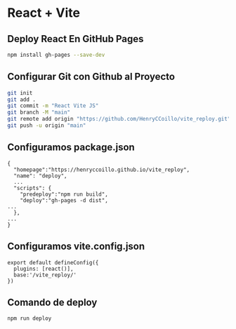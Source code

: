 # React + Vite

## Deploy React En GitHub Pages
```BASH
npm install gh-pages --save-dev
```

## Configurar Git con Github al Proyecto
```BASH
git init
git add .
git commit -m "React Vite JS"
git branch -M "main"
git remote add origin "https://github.com/HenryCCoillo/vite_reploy.git"
git push -u origin "main"
```

## Configuramos package.json
```
{
  "homepage":"https://henryccoillo.github.io/vite_reploy",
  "name": "deploy",
  ...
  "scripts": {
    "predeploy":"npm run build",
    "deploy":"gh-pages -d dist",
...
  },
...
}

```
## Configuramos vite.config.json
```
export default defineConfig({
  plugins: [react()],
  base:'/vite_reploy/'
})
```

## Comando de deploy
```BASH
npm run deploy
```
